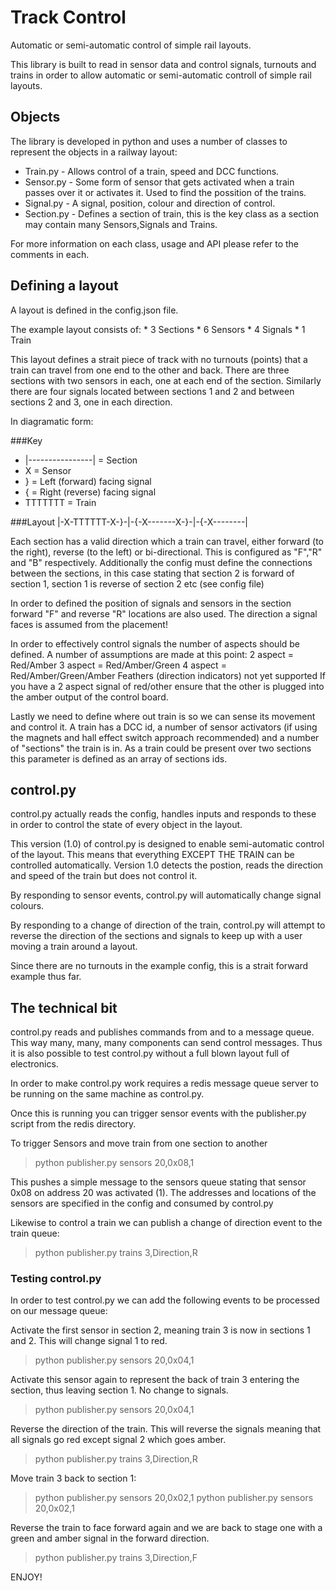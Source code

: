 # Track Control

Automatic or semi-automatic control of simple rail layouts.

This library is built to read in sensor data and control signals, turnouts and trains in order to allow automatic or semi-automatic controll of simple rail layouts. 

## Objects

The library is developed in python and uses a number of classes to represent the objects in a railway layout:

* Train.py - Allows control of a train, speed and DCC functions.
* Sensor.py - Some form of sensor that gets activated when a train passes over it or activates it. Used to find the possition of the trains.
* Signal.py - A signal, position, colour and direction of control. 
* Section.py - Defines a section of train, this is the key class as a section may contain many Sensors,Signals and Trains.
	
For more information on each class, usage and API please refer to the comments in each.

## Defining a layout

A layout is defined in the config.json file. 

The example layout consists of:
	* 3 Sections
	* 6 Sensors
	* 4 Signals
	* 1 Train

This layout defines a strait piece of track with no turnouts (points) that a train can travel from one end to the other and back. There are three sections with two sensors in each, one at each end of the section. Similarly there are four signals located between sections 1 and 2 and between sections 2 and 3, one in each direction.

In diagramatic form:

###Key
* |----------------| = Section
* X = Sensor
* } = Left (forward) facing signal
* { = Right (reverse) facing signal
* TTTTTTT = Train

###Layout
|-X-TTTTTT-X-}-|-{-X-------X-}-|-{-X--------|

Each section has a valid direction which a train can travel, either forward (to the right), reverse (to the left) or bi-directional. This is configured as "F","R" and "B" respectively. Additionally the config must define the connections between the sections, in this case stating that section 2 is forward of section 1, section 1 is reverse of section 2 etc (see config file)

In order to defined the position of signals and sensors in the section forward "F" and reverse "R" locations are also used. The direction a signal faces is assumed from the placement! 

In order to effectively control signals the number of aspects should be defined. A number of assumptions are made at this point:
	2 aspect = Red/Amber
	3 aspect = Red/Amber/Green
	4 aspect = Red/Amber/Green/Amber
	Feathers (direction indicators) not yet supported
If you have a 2 aspect signal of red/other ensure that the other is plugged into the amber output of the control board. 

Lastly we need to define where out train is so we can sense its movement and control it. A train has a DCC id, a number of sensor activators (if using the magnets and hall effect switch approach recommended) and a number of "sections" the train is in. As a train could be present over two sections this parameter is defined as an array of sections ids.

## control.py 

control.py actually reads the config, handles inputs and responds to these in order to control the state of every object in the layout. 

This version (1.0) of control.py is designed to enable semi-automatic control of the layout. This means that everything EXCEPT THE TRAIN can be controlled automatically. Version 1.0 detects the postion, reads the direction and speed of the train but does not control it. 

By responding to sensor events, control.py will automatically change signal colours.

By responding to a change of direction of the train, control.py will attempt to reverse the direction of the sections and signals to keep up with a user moving a train around a layout. 

Since there are no turnouts in the example config, this is a strait forward example thus far.  

## The technical bit

control.py reads and publishes commands from and to a message queue. This way many, many, many components can send control messages. Thus it is also possible to test control.py without a full blown layout full of electronics. 

In order to make control.py work requires a redis message queue server to be running on the same machine as control.py.

Once this is running you can trigger sensor events with the publisher.py script from the redis directory. 

To trigger Sensors and move train from one section to another

> python publisher.py sensors 20,0x08,1

This pushes a simple message to the sensors queue stating that sensor 0x08 on address 20 was activated (1). The addresses and locations of the sensors are specified in the config and consumed by control.py

Likewise to control a train we can publish a change of direction event to the train queue:

> python publisher.py trains 3,Direction,R

### Testing control.py

In order to test control.py we can add the following events to be processed on our message queue:

Activate the first sensor in section 2, meaning train 3 is now in sections 1 and 2. This will change signal 1 to red. 

> python publisher.py sensors 20,0x04,1

Activate this sensor again to represent the back of train 3 entering the section, thus leaving section 1. No change to signals.

> python publisher.py sensors 20,0x04,1

Reverse the direction of the train. This will reverse the signals meaning that all signals go red except signal 2 which goes amber.

> python publisher.py trains 3,Direction,R

Move train 3 back to section 1:

> python publisher.py sensors 20,0x02,1
> python publisher.py sensors 20,0x02,1

Reverse the train to face forward again and we are back to stage one with a green and amber signal in the forward direction.

> python publisher.py trains 3,Direction,F

ENJOY!
